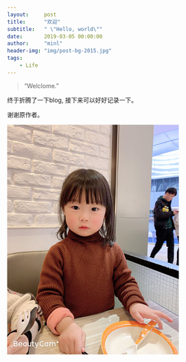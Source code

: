 ```yaml
---
layout:     post
title:      "欢迎"
subtitle:   " \"Hello, world\""
date:       2019-03-05 00:00:00
author:     "minl"
header-img: "img/post-bg-2015.jpg"
tags:
    - Life
---
```


> “Welclome.”

终于折腾了一下blog, 接下来可以好好记录一下。

谢谢原作者。

![](/img/post-lovely-mia.jpg)


